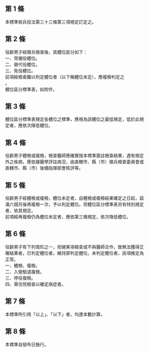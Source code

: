 第 1 條
-------
本標準依兵役法第三十三條第三項規定訂定之。

第 2 條
-------
役齡男子經徵兵檢查後，其體位區分如下：   
一、常備役體位。   
二、替代役體位。   
三、免役體位。   
前項經檢查難以判定體位者（以下稱體位未定），應複檢判定之  
。   
體位區分標準表，如附件。

第 3 條
-------
體位區分標準表規定各體位之標準，應視為該體位之最低規定，低於此規  
定者，應依次降低體位。

第 4 條
-------
役齡男子體檢或複檢，檢查醫師應確實按本標準簽註檢查結果，遇有規定  
外之疾病，應依據醫學評註病況，由直轄市、縣（市）徵兵檢查委員會或  
直轄市、縣（市）後備指揮部會核評等。

第 5 條
-------
役齡男子經體檢或複檢，體位未定者，自體檢或複檢結果確定之日起，屆  
滿六個月後再複檢一次，予以判定體位。但體位區分標準表另有特別規定  
者，依其規定。   
前項經再複檢仍為體位未定者，應依第三條規定，依次降低體位。

第 6 條
-------
役齡男子有下列情形之一，拒絕某項檢查或不與醫師合作，致無法獲得正  
確結果者，已判定體位者，維持原判定體位。未判定體位者，該項推定為  
正常。  
一、體檢、複檢。  
二、入營驗退複檢。  
三、停役複檢。  
四、需住院檢查以確定病症者。

第 7 條
-------
本標準所引用「以上」、「以下」者，均連本數計算。

第 8 條
-------
本標準自發布日施行。

